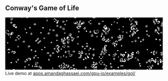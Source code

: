 ## Conway's Game of Life

![Conway's Game of Life](./main.png)
Live demo at [apps.amandaghassaei.com/gpu-io/examples/gol/](https://apps.amandaghassaei.com/gpu-io/examples/gol/)

